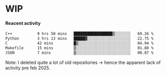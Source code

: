 # WIP

#### Reacent activity
<!--START_SECTION:waka-->

```txt
C++           9 hrs 50 mins   █████████████████▒░░░░░░░   69.26 %
Python        3 hrs 13 mins   █████▓░░░░░░░░░░░░░░░░░░░   22.75 %
C             42 mins         █▒░░░░░░░░░░░░░░░░░░░░░░░   04.94 %
Makefile      15 mins         ▒░░░░░░░░░░░░░░░░░░░░░░░░   01.80 %
JSON          7 mins          ▒░░░░░░░░░░░░░░░░░░░░░░░░   00.87 %
```

<!--END_SECTION:waka-->

Note: I deleted quite a lot of old repositories -> hence the apparent lack of activity pre feb 2025.